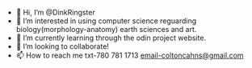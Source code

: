 - 👋 Hi, I’m @DinkRingster
- 👀 I’m interested in using computer science reguarding biology(morphology-anatomy) earth sciences and art.
- 🌱 I’m currently learning through the odin project website.
- 💞️ I’m looking to collaborate!
- 📫 How to reach me txt-780 781 1713 email-coltoncahns@gmail.com


<!---
DinkRingster/DinkRingster is a ✨ special ✨ repository because its `README.md` (this file) appears on your GitHub profile.
You can click the Preview link to take a look at your changes.
--->
